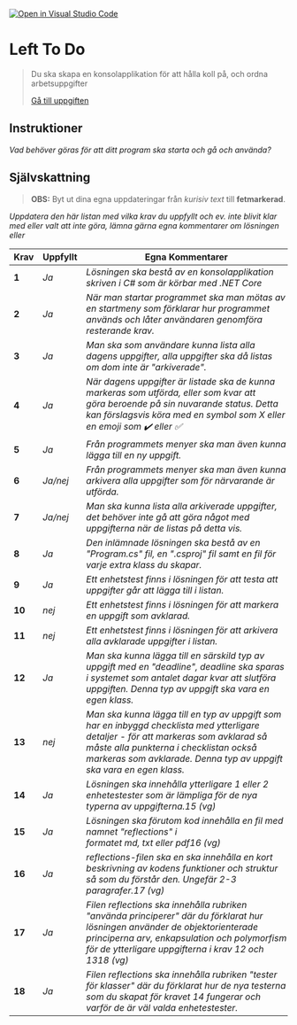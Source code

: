 [![Open in Visual Studio Code](https://classroom.github.com/assets/open-in-vscode-f059dc9a6f8d3a56e377f745f24479a46679e63a5d9fe6f495e02850cd0d8118.svg)](https://classroom.github.com/online_ide?assignment_repo_id=6470570&assignment_repo_type=AssignmentRepo)
# Left To Do

> Du ska skapa en konsolapplikation för att hålla koll på, och ordna arbetsuppgifter
> 
> [Gå till uppgiften](https://ju.instructure.com/courses/5951/assignments/22264)

## Instruktioner

*Vad behöver göras för att ditt program ska starta och gå och använda?*

## Självskattning
>**OBS:** Byt ut dina egna uppdateringar från *kurisiv text* till **fetmarkerad**.

*Uppdatera den här listan med vilka krav du uppfyllt och ev. inte blivit klar med eller valt att inte göra, lämna gärna egna kommentarer om lösningen eller*


 |Krav|Uppfyllt|Egna Kommentarer|
 |---|---|---|
|**1**  |*Ja*| *Lösningen ska bestå av en konsolapplikation skriven i C# som är körbar med .NET Core*|
|**2**  |*Ja*| *När man startar programmet ska man mötas av en startmeny som förklarar hur programmet används och låter användaren genomföra resterande krav.*|
|**3**  |*Ja*| *Man ska som användare kunna lista alla dagens uppgifter, alla uppgifter ska då listas om dom inte är "arkiverade".*|
|**4**  |*Ja*| *När dagens uppgifter är listade ska de kunna markeras som utförda, eller som kvar att göra beroende på sin nuvarande status. Detta kan förslagsvis köra med en symbol som X eller en emoji som ✔️ eller ✅*|
|**5**  |*Ja*| *Från programmets menyer ska man även kunna lägga till en ny uppgift.*|
|**6**  |*Ja/nej*| *Från programmets menyer ska man även kunna arkivera alla uppgifter som för närvarande är utförda.*|
|**7**  |*Ja/nej*| *Man ska kunna lista alla arkiverade uppgifter, det behöver inte gå att göra något med uppgifterna när de listas på detta vis.*|
|**8**  |*Ja*| *Den inlämnade lösningen ska bestå av en "Program.cs" fil, en ".csproj" fil samt en fil för varje extra klass du skapar.*|
|**9**  |*Ja*| *Ett enhetstest finns i lösningen för att testa att uppgifter går att lägga till i listan.*|
|**10**  |*nej*| *Ett enhetstest finns i lösningen för att markera en uppgift som avklarad.*|
|**11**  |*nej*| *Ett enhetstest finns i lösningen för att arkivera alla avklarade uppgifter i listan.*|
|**12**  |*Ja*| *Man ska kunna lägga till en särskild typ av uppgift med en "deadline", deadline ska sparas i systemet som antalet dagar kvar att slutföra uppgiften. Denna typ av uppgift ska vara en egen klass.*|
|**13**  |*nej*| *Man ska kunna lägga till en typ av uppgift som har en inbyggd checklista med ytterligare detaljer - för att markeras som avklarad så måste alla punkterna i checklistan också markeras som avklarade. Denna typ av uppgift ska vara en egen klass.*|
|**14**  |*Ja*| *Lösningen ska innehålla ytterligare 1 eller 2 enhetestester som är lämpliga för de nya typerna av uppgifterna.15 (vg)*|
|**15**  |*Ja*| *Lösningen ska förutom kod innehålla en fil med namnet "reflections" i formatet md, txt eller pdf16 (vg)*|
|**16**  |*Ja*| *reflections-filen ska en ska innehålla en kort beskrivning av kodens funktioner och struktur så som du förstår den. Ungefär 2-3 paragrafer.17 (vg)*|
|**17**  |*Ja*| *Filen reflections ska innehålla rubriken "använda principerer" där du förklarat hur lösningen använder de objektorienterade principerna arv, enkapsulation och polymorfism för de ytterligare uppgifterna i krav 12 och 1318 (vg)*|
|**18**  |*Ja*| *Filen reflections ska innehålla rubriken "tester för klasser" där du förklarat hur de nya testerna som du skapat för kravet 14 fungerar och varför de är väl valda enhetestester.*|
